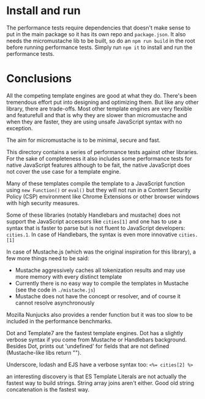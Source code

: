 # Install and run

The performance tests require dependencies that doesn't make sense to put in the
main package so it has its own repo and `package.json`.
It also needs the micromustache lib to be built, so do an `npm run build` in the
root before running performance tests.
Simply run `npm it` to install and run the performance tests.

# Conclusions

All the competing template engines are good at what they do.
There's been tremendous effort put into designing and optimizing them.
But like any other library, there are trade-offs.
Most other template engines are very flexible and featurefull and that is why
they are slower than micromustache and when they are faster, they are using
unsafe JavaScript syntax with no exception.

The aim for micromustache is to be minimal, secure and fast.

This directory contains a series of performance tests against other libraries.
For the sake of completeness it also includes some performance tests for native
JavaScript features although to be fait, the native JavaScript does not cover
the use case for a template engine.

Many of these templates compile the template to a JavaScript function using
`new Function()` or `eval()` but they will not run in a Content Security Policy
(CSP) environment like Chrome Extensions or other browser windows with high
security measures.

Some of these libraries (notably Handlebars and mustache) does not support the
JavaScript accessors like `cities[1]` and one has to use a syntax that is faster
to parse but is not fluent to JavaScript developers: `cities.1`.
In case of Handlebars, the syntax is even more innovative `cities.[1]`

In case of Mustache.js (which was the original inspiration for this library), a
few more things need to be said:

* Mustache aggressively caches all tokenization results and may use more memory
with every distinct template
* Currently there is no easy way to compile the templates in Mustache (see the
code in `./mistache.js`)
* Mustache does not have the concept or resolver, and of course it cannot
resolve asynchronously

Mozilla Nunjucks also provides a render function but it was too slow to be
included in the performance benchmarks.

Dot and Template7 are the fastest template engines. Dot has a slightly verbose
syntax if you come from Mustache or Handlebars background. Besides Dot, prints
out 'undefined' for fields that are not defined (Mustache-like libs return "").

Underscore, lodash and EJS have a verbose syntax too: `<%= cities[2] %>`

an interesting discovery is that ES Template Literals are not actually the
fastest way to build strings.
String array joins aren't either. Good old string concatenation is the fastest way.
